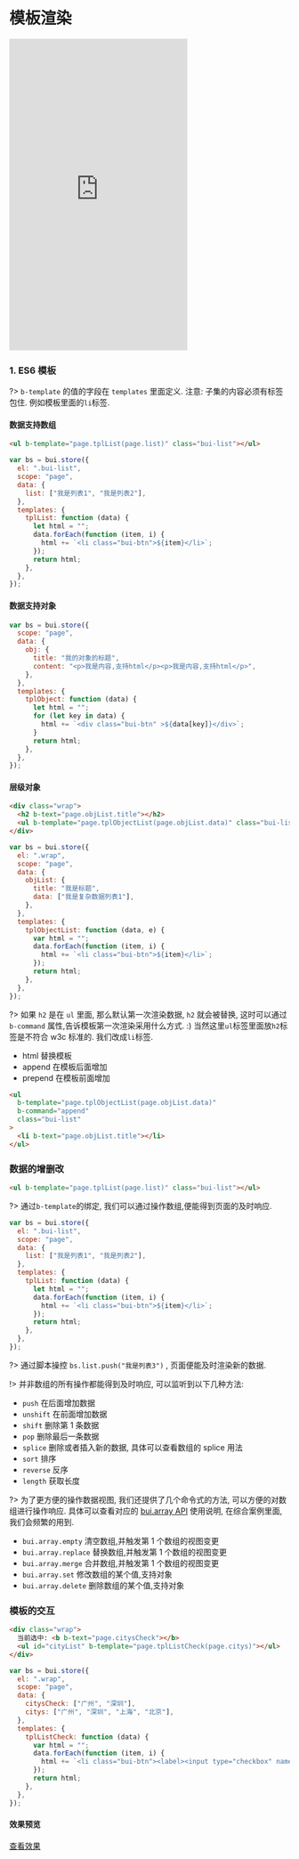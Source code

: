 # 模板渲染

<iframe width="320" height="560" src="http://www.easybui.com/demo/#pages/store/template" allowfullscreen="allowfullscreen" frameborder="0"></iframe>

### 1. ES6 模板

?> `b-template` 的值的字段在 `templates` 里面定义. 注意: 子集的内容必须有标签包住. 例如模板里面的`li`标签.

#### 数据支持数组

```html
<ul b-template="page.tplList(page.list)" class="bui-list"></ul>
```

```js
var bs = bui.store({
  el: ".bui-list",
  scope: "page",
  data: {
    list: ["我是列表1", "我是列表2"],
  },
  templates: {
    tplList: function (data) {
      let html = "";
      data.forEach(function (item, i) {
        html += `<li class="bui-btn">${item}</li>`;
      });
      return html;
    },
  },
});
```

#### 数据支持对象

```js
var bs = bui.store({
  scope: "page",
  data: {
    obj: {
      title: "我的对象的标题",
      content: "<p>我是内容,支持html</p><p>我是内容,支持html</p>",
    },
  },
  templates: {
    tplObject: function (data) {
      let html = "";
      for (let key in data) {
        html += `<div class="bui-btn" >${data[key]}</div>`;
      }
      return html;
    },
  },
});
```

#### 层级对象

```html
<div class="wrap">
  <h2 b-text="page.objList.title"></h2>
  <ul b-template="page.tplObjectList(page.objList.data)" class="bui-list"></ul>
</div>
```

```js
var bs = bui.store({
  el: ".wrap",
  scope: "page",
  data: {
    objList: {
      title: "我是标题",
      data: ["我是复杂数据列表1"],
    },
  },
  templates: {
    tplObjectList: function (data, e) {
      var html = "";
      data.forEach(function (item, i) {
        html += `<li class="bui-btn">${item}</li>`;
      });
      return html;
    },
  },
});
```

?> 如果 `h2` 是在 `ul` 里面, 那么默认第一次渲染数据, `h2` 就会被替换, 这时可以通过 `b-command` 属性,告诉模板第一次渲染采用什么方式. :) 当然这里`ul`标签里面放`h2`标签是不符合 w3c 标准的. 我们改成`li`标签.

- html 替换模板
- append 在模板后面增加
- prepend 在模板前面增加

```html
<ul
  b-template="page.tplObjectList(page.objList.data)"
  b-command="append"
  class="bui-list"
>
  <li b-text="page.objList.title"></li>
</ul>
```

### 数据的增删改

```html
<ul b-template="page.tplList(page.list)" class="bui-list"></ul>
```

?> 通过`b-template`的绑定, 我们可以通过操作数组,便能得到页面的及时响应.

```js
var bs = bui.store({
  el: ".bui-list",
  scope: "page",
  data: {
    list: ["我是列表1", "我是列表2"],
  },
  templates: {
    tplList: function (data) {
      let html = "";
      data.forEach(function (item, i) {
        html += `<li class="bui-btn">${item}</li>`;
      });
      return html;
    },
  },
});
```

?> 通过脚本操控 `bs.list.push("我是列表3")` , 页面便能及时渲染新的数据.

!> 并非数组的所有操作都能得到及时响应, 可以监听到以下几种方法:

- `push` 在后面增加数据
- `unshift` 在前面增加数据
- `shift` 删除第 1 条数据
- `pop` 删除最后一条数据
- `splice` 删除或者插入新的数据, 具体可以查看数组的 splice 用法
- `sort` 排序
- `reverse` 反序
- `length` 获取长度

?> 为了更方便的操作数据视图, 我们还提供了几个命令式的方法, 可以方便的对数组进行操作响应. 具体可以查看对应的 [bui.array API](http://www.easybui.com/guide/api/classes/bui.array.html) 使用说明, 在综合案例里面, 我们会频繁的用到.

- `bui.array.empty` 清空数组,并触发第 1 个数组的视图变更
- `bui.array.replace` 替换数组,并触发第 1 个数组的视图变更
- `bui.array.merge` 合并数组,并触发第 1 个数组的视图变更
- `bui.array.set` 修改数组的某个值,支持对象
- `bui.array.delete` 删除数组的某个值,支持对象

### 模板的交互

```html
<div class="wrap">
  当前选中: <b b-text="page.citysCheck"></b>
  <ul id="cityList" b-template="page.tplListCheck(page.citys)"></ul>
</div>
```

```js
var bs = bui.store({
  el: ".wrap",
  scope: "page",
  data: {
    citysCheck: ["广州", "深圳"],
    citys: ["广州", "深圳", "上海", "北京"],
  },
  templates: {
    tplListCheck: function (data) {
      var html = "";
      data.forEach(function (item, i) {
        html += `<li class="bui-btn"><label><input type="checkbox" name="city" value="${item}" b-model="page.citysCheck">${item}</label></li>`;
      });
      return html;
    },
  },
});
```

#### 效果预览

<a href="http://www.easybui.com/demo/index.html#pages/store/template" target="_blank">查看效果</a>
